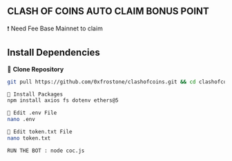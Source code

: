 ## CLASH OF COINS AUTO CLAIM BONUS POINT

❗ Need Fee Base Mainnet to claim

## Install Dependencies

🔽 **Clone Repository**
```sh
git pull https://github.com/0xfrostone/clashofcoins.git && cd clashofcoins

🔽 Install Packages
npm install axios fs dotenv ethers@5

🔽 Edit .env File
nano .env

🔽 Edit token.txt File
nano token.txt

RUN THE BOT : node coc.js
